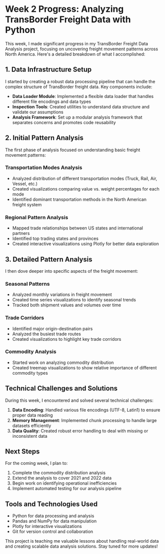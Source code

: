 # Week 2 Progress: Analyzing TransBorder Freight Data with Python

This week, I made significant progress in my TransBorder Freight Data Analysis project, focusing on uncovering freight movement patterns across North America. Here's a detailed breakdown of what I accomplished:

## 1. Data Infrastructure Setup

I started by creating a robust data processing pipeline that can handle the complex structure of TransBorder freight data. Key components include:

- **Data Loader Module**: Implemented a flexible data loader that handles different file encodings and data types
- **Inspection Tools**: Created utilities to understand data structure and validate our assumptions
- **Analysis Framework**: Set up a modular analysis framework that separates concerns and promotes code reusability

## 2. Initial Pattern Analysis

The first phase of analysis focused on understanding basic freight movement patterns:

### Transportation Modes Analysis
- Analyzed distribution of different transportation modes (Truck, Rail, Air, Vessel, etc.)
- Created visualizations comparing value vs. weight percentages for each mode
- Identified dominant transportation methods in the North American freight system

### Regional Pattern Analysis
- Mapped trade relationships between US states and international partners
- Identified top trading states and provinces
- Created interactive visualizations using Plotly for better data exploration

## 3. Detailed Pattern Analysis

I then dove deeper into specific aspects of the freight movement:

### Seasonal Patterns
- Analyzed monthly variations in freight movement
- Created time series visualizations to identify seasonal trends
- Tracked both shipment values and volumes over time

### Trade Corridors
- Identified major origin-destination pairs
- Analyzed the busiest trade routes
- Created visualizations to highlight key trade corridors

### Commodity Analysis
- Started work on analyzing commodity distribution
- Created treemap visualizations to show relative importance of different commodity types

## Technical Challenges and Solutions

During this week, I encountered and solved several technical challenges:

1. **Data Encoding**: Handled various file encodings (UTF-8, Latin1) to ensure proper data reading
2. **Memory Management**: Implemented chunk processing to handle large datasets efficiently
3. **Data Quality**: Created robust error handling to deal with missing or inconsistent data

## Next Steps

For the coming week, I plan to:

1. Complete the commodity distribution analysis
2. Extend the analysis to cover 2021 and 2022 data
3. Begin work on identifying operational inefficiencies
4. Implement automated testing for our analysis pipeline

## Tools and Technologies Used

- Python for data processing and analysis
- Pandas and NumPy for data manipulation
- Plotly for interactive visualizations
- Git for version control and collaboration

This project is teaching me valuable lessons about handling real-world data and creating scalable data analysis solutions. Stay tuned for more updates!

